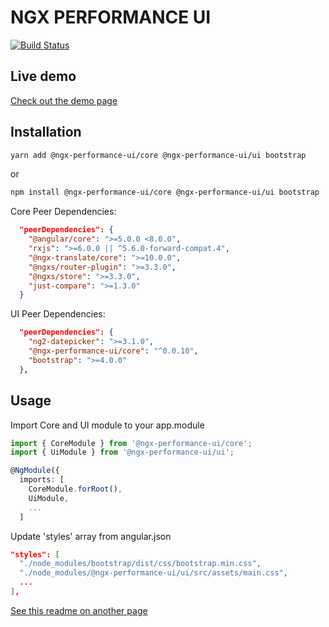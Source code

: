 # NGX PERFORMANCE UI

[![Build Status](https://travis-ci.org/mehmet-erim/ngx-performance-ui.svg?branch=develop)](https://travis-ci.org/mehmet-erim/ngx-performance-ui)

## Live demo

[Check out the demo page](https://ngx-performance-ui.firebaseapp.com)

## Installation

```bash
yarn add @ngx-performance-ui/core @ngx-performance-ui/ui bootstrap
```

or

```bash
npm install @ngx-performance-ui/core @ngx-performance-ui/ui bootstrap
```

Core Peer Dependencies:

```json
  "peerDependencies": {
    "@angular/core": ">=5.0.0 <8.0.0",
    "rxjs": ">=6.0.0 || ^5.6.0-forward-compat.4",
    "@ngx-translate/core": ">=10.0.0",
    "@ngxs/router-plugin": ">=3.3.0",
    "@ngxs/store": ">=3.3.0",
    "just-compare": ">=1.3.0"
  }
```

UI Peer Dependencies:

```json
  "peerDependencies": {
    "ng2-datepicker": ">=3.1.0",
    "@ngx-performance-ui/core": "^0.0.10",
    "bootstrap": ">=4.0.0"
  },
```

## Usage

Import Core and UI module to your app.module

```typescript
import { CoreModule } from '@ngx-performance-ui/core';
import { UiModule } from '@ngx-performance-ui/ui';

@NgModule({
  imports: [
    CoreModule.forRoot(),
    UiModule,
    ...
  ]
```

Update 'styles' array from angular.json

```json
"styles": [
  "./node_modules/bootstrap/dist/css/bootstrap.min.css",
  "./node_modules/@ngx-performance-ui/ui/src/assets/main.css",
  ...
],
```

[See this readme on another page](https://nicedoc.io/mehmet-erim/ngx-performance-ui)

